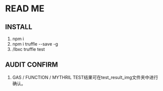 # READ ME

## INSTALL
1. npm i
2. npm i truffle --save -g
3. /lbxc truffle test

## AUDIT CONFIRM
1. GAS / FUNCTION / MYTHRIL TEST结果可在test_result_img文件夹中进行确认。



